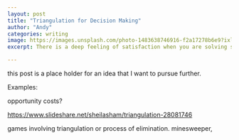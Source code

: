 ```yaml
---
layout: post
title: "Triangulation for Decision Making"
author: "Andy"
categories: writing
image: https://images.unsplash.com/photo-1483638746916-f2a17278b6e9?ixlib=rb-1.2.1&auto=format&fit=crop&w=1400&q=80
excerpt: There is a deep feeling of satisfaction when you are solving something and you can rule out other information that appears relevant to a conclusion you are 100% certain of without knowing for sure at all. How do different professions interpret triangulation, and can you influence your environment to create instances of unknown knowns?

---
```


this post is a place holder for an idea that I want to pursue further.

Examples:

opportunity costs?


https://www.slideshare.net/sheilasham/triangulation-28081746

games involving triangulation or process of elimination. minesweeper,
